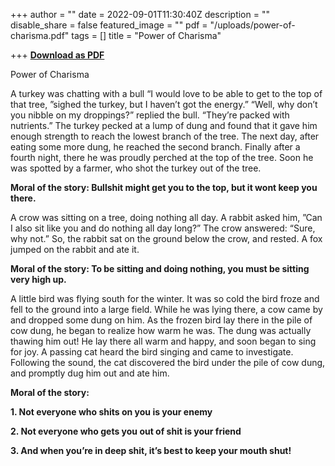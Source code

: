 +++
author = ""
date = 2022-09-01T11:30:40Z
description = ""
disable_share = false
featured_image = ""
pdf = "/uploads/power-of-charisma.pdf"
tags = []
title = "Power of Charisma"

+++
[**Download as PDF**](/uploads/power-of-charisma.pdf)

Power of Charisma

A turkey was chatting with a bull “I would love to be able to get to the top of that tree, ”sighed the turkey, but I haven’t got the energy.” “Well, why don’t you nibble on my droppings?” replied the bull. “They’re packed with nutrients.” The turkey pecked at a lump of dung and found that it gave him enough strength to reach the lowest branch of the tree. The next day, after eating some more dung, he reached the second branch. Finally after a fourth night, there he was proudly perched at the top of the tree. Soon he was spotted by a farmer, who shot the turkey out of the tree.

**Moral of the story: Bullshit might get you to the top, but it wont keep you there.**

A crow was sitting on a tree, doing nothing all day. A rabbit asked him, ”Can I also sit like you and do nothing all day long?” The crow answered: “Sure, why not.” So, the rabbit sat on the ground below the crow, and rested. A fox jumped on the rabbit and ate it.

**Moral of the story: To be sitting and doing nothing, you must be sitting very high up.**

A little bird was flying south for the winter. It was so cold the bird froze and fell to the ground into a large field. While he was lying there, a cow came by and dropped some dung on him. As the frozen bird lay there in the pile of cow dung, he began to realize how warm he was. The dung was actually thawing him out! He lay there all warm and happy, and soon began to sing for joy. A passing cat heard the bird singing and came to investigate. Following the sound, the cat discovered the bird under the pile of cow dung, and promptly dug him out and ate him.

**Moral of the story:**

**1. Not everyone who shits on you is your enemy**

**2. Not everyone who gets you out of shit is your friend**

**3. And when you’re in deep shit, it’s best to keep your mouth shut!**